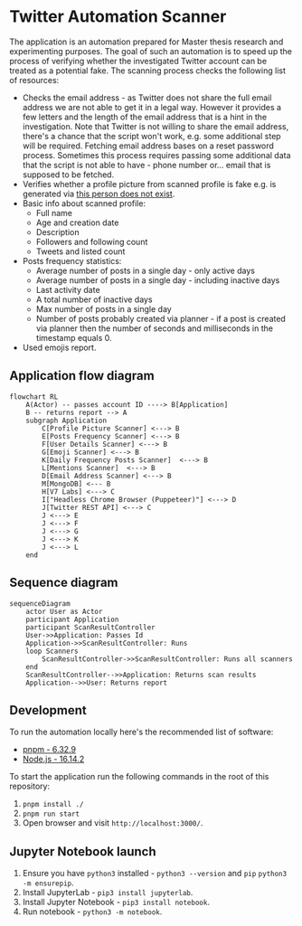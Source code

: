 # Twitter Automation Scanner

The application is an automation prepared for Master thesis research and experimenting purposes. The goal of such an automation is to speed up the process of verifying whether the investigated Twitter account can be treated as a potential fake. The scanning process checks the following list of resources:

* Checks the email address - as Twitter does not share the full email address we are not able to get it in a legal way. However it provides a few letters and the length of the email address that is a hint in the investigation. Note that Twitter is not willing to share the email address, there's a chance that the script won't work, e.g. some additional step will be required. Fetching email address bases on a reset password process. Sometimes this process requires passing some additional data that the script is not able to have - phone number or... email that is supposed to be fetched. 
* Verifies whether a profile picture from scanned profile is fake e.g. is generated via [this person does not exist](https://thispersondoesnotexist.com/).
* Basic info about scanned profile:
  * Full name
  * Age and creation date
  * Description
  * Followers and following count
  * Tweets and listed count
* Posts frequency statistics:
  * Average number of posts in a single day - only active days
  * Average number of posts in a single day - including inactive days
  * Last activity date
  * A total number of inactive days
  * Max number of posts in a single day
  * Number of posts probably created via planner - if a post is created via planner then the number of seconds and milliseconds in the timestamp equals 0.
* Used emojis report.

## Application flow diagram

```mermaid
flowchart RL
    A(Actor) -- passes account ID ----> B[Application]
    B -- returns report --> A
    subgraph Application
        C[Profile Picture Scanner] <---> B
        E[Posts Frequency Scanner] <---> B
        F[User Details Scanner] <---> B
        G[Emoji Scanner] <---> B
        K[Daily Frequency Posts Scanner]  <---> B
        L[Mentions Scanner]  <---> B
        D[Email Address Scanner] <---> B
        M[MongoDB] <--- B
        H[V7 Labs] <---> C
        I["Headless Chrome Browser (Puppeteer)"] <---> D
        J[Twitter REST API] <---> C
        J <---> E
        J <---> F
        J <---> G
        J <---> K
        J <---> L
    end
```

## Sequence diagram

```mermaid
sequenceDiagram
    actor User as Actor
    participant Application
    participant ScanResultController
    User->>Application: Passes Id
    Application->>ScanResultController: Runs
    loop Scanners
        ScanResultController->>ScanResultController: Runs all scanners
    end
    ScanResultController-->>Application: Returns scan results
    Application-->>User: Returns report
```

## Development

To run the automation locally here's the recommended list of software:
* [pnpm - 6.32.9](https://pnpm.io/)
* [Node.js - 16.14.2](https://nodejs.org/en/)

To start the application run the following commands in the root of this repository:
1. `pnpm install ./`
2. `pnpm run start`
3. Open browser and visit `http://localhost:3000/`.

## Jupyter Notebook launch

1. Ensure you have `python3` installed - `python3 --version` and `pip` `python3 -m ensurepip`.
2. Install JupyterLab - `pip3 install jupyterlab`.
3. Install Jupyter Notebook - `pip3 install notebook`.
4. Run notebook - `python3 -m notebook`.
